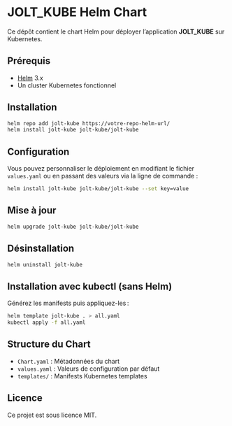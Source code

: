 # JOLT_KUBE Helm Chart

Ce dépôt contient le chart Helm pour déployer l’application **JOLT_KUBE** sur Kubernetes.

## Prérequis

- [Helm](https://helm.sh/) 3.x
- Un cluster Kubernetes fonctionnel

## Installation

```bash
helm repo add jolt-kube https://votre-repo-helm-url/
helm install jolt-kube jolt-kube/jolt-kube
```

## Configuration

Vous pouvez personnaliser le déploiement en modifiant le fichier `values.yaml` ou en passant des valeurs via la ligne de commande :

```bash
helm install jolt-kube jolt-kube/jolt-kube --set key=value
```

## Mise à jour

```bash
helm upgrade jolt-kube jolt-kube/jolt-kube
```

## Désinstallation

```bash
helm uninstall jolt-kube
```

## Installation avec kubectl (sans Helm)

Générez les manifests puis appliquez-les :

```bash
helm template jolt-kube . > all.yaml
kubectl apply -f all.yaml
```

## Structure du Chart

- `Chart.yaml` : Métadonnées du chart
- `values.yaml` : Valeurs de configuration par défaut
- `templates/` : Manifests Kubernetes templates

## Licence

Ce projet est sous licence MIT.
